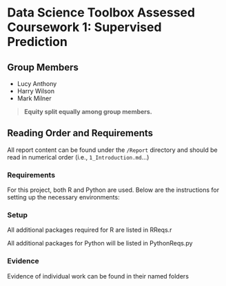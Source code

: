 # Data Science Toolbox Assessed Coursework 1: Supervised Prediction

## Group Members
- Lucy Anthony
- Harry Wilson
- Mark Milner
  

> **Equity split equally among group members.**

## Reading Order and Requirements
All report content can be found under the `/Report` directory and should be read in numerical order (i.e., `1_Introduction.md`...)

### Requirements

For this project, both R and Python are used. Below are the instructions for setting up the necessary environments:

### Setup

All additional packages required for R are listed in RReqs.r

All additional packages for Python will be listed in PythonReqs.py

### Evidence 

Evidence of individual work can be found in their named folders
